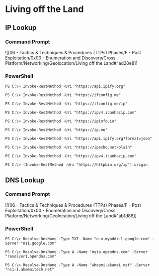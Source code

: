 # Living off the Land

## IP Lookup

### Command Prompt

![[06 - Tactics & Techniques & Procedures (TTPs) Phases/F - Post Exploitation/0x00 - Enumeration and Discovery/Cross Platform/Networking/Geolocation/Living off the Land#^ad20e8]]

### PowerShell

```
PS C:\> Invoke-RestMethod -Uri "https://api.ipify.org"

PS C:\> Invoke-RestMethod -Uri "https://ifconfig.me"

PS C:\> Invoke-RestMethod -Uri "https://ifconfig.me/ip"

PS C:\> Invoke-RestMethod -Uri "https://ipv4.icanhazip.com"

PS C:\> Invoke-RestMethod -Uri "https://ipinfo.io"

PS C:\> Invoke-RestMethod -Uri "https://ip.me"

PS C:\> Invoke-RestMethod -Uri "https://api.ipify.org?format=json"

PS C:\> Invoke-RestMethod -Uri "https://ipecho.net/plain"

PS C:\> Invoke-RestMethod -Uri "https://ipv4.icanhazip.com"

PS C:\> (Invoke-RestMethod -Uri "https://httpbin.org/ip").origin
```

## DNS Lookup

### Command Prompt

![[06 - Tactics & Techniques & Procedures (TTPs) Phases/F - Post Exploitation/0x00 - Enumeration and Discovery/Cross Platform/Networking/Geolocation/Living off the Land#^ab1d86]]

### PowerShell

```
PS C:\> Resolve-DnsName -Type TXT -Name "o-o.myaddr.l.google.com" -Server "ns1.google.com"

PS C:\> Resolve-DnsName -Type A -Name "myip.opendns.com" -Server "resolver1.opendns.com"

PS C:\> Resolve-DnsName -Type A -Name "whoami.akamai.net" -Server "ns1-1.akamaitech.net"
```